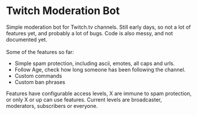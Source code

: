 <h1>Twitch Moderation Bot</h1>

Simple moderation bot for Twitch.tv channels. Still early days, so not a lot of features yet, and probably a lot of bugs. Code is also messy, and not documented yet.
<br/><br/>
Some of the features so far:
<ul>
<li>Simple spam protection, including ascii, emotes, all caps and urls.</li>
<li>Follow Age, check how long someone has been following the channel.</li>
<li>Custom commands</li>
<li>Custom ban phrases</li>
</ul>

Features have configurable access levels, X are immune to spam protection, or only X or up can use features. Current levels are broadcaster, moderators, subscribers or everyone.
